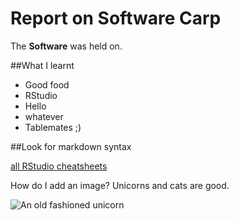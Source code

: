 # Report on Software Carp

The **Software** was held on.

##What I learnt

* Good food 
* RStudio
* Hello
* whatever
* Tablemates ;)

##Look for markdown syntax

[all RStudio cheatsheets](https://rstudio.com/resources/cheatsheets/)

How do I add an image? Unicorns and cats are good.

![An old fashioned unicorn](https://www.gmcrafts.co.uk/wp-content/uploads/2018/11/Pink-Unicorn-With-Rainbow-Embedded-Product-Image.png)
